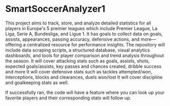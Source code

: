 # SmartSoccerAnalyzer1
This project aims to track, store, and analyze detailed statistics for all players in Europe's 5 premier leagues which include Premier League, La Liga, Serie A, Bundesliga, and Ligue 1. It has goals to collect data on goals, assists, appearances, passing accuracy, defensive actions, and more—offering a centralized resource for performance insights. The repository will include data scraping scripts, a structured database, visual analytics dashboards, and tools for player comparison and trend analysis throughout the season.
It will cover attacking stats such as goals, assists, shots, expected goals/assists, key passes and chances created, dribble success and more
It will cover defensive stats such as tackles attempted/won, interceptions, blocks and clearances, duels won/lost
It will cover discipline and goalkeeping stats as well. 

If successfully ran, the code will have a feature where you can look up your favorite players and their corresponding stats will follow up. 
